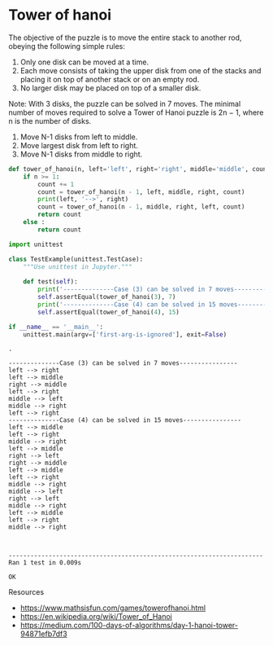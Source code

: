 # Tower of hanoi

The objective of the puzzle is to move the entire stack to another rod, obeying the following simple rules: 
1. Only one disk can be moved at a time.
2. Each move consists of taking the upper disk from one of the stacks and placing it on top of another stack or on an empty rod.
3. No larger disk may be placed on top of a smaller disk.

Note: With 3 disks, the puzzle can be solved in 7 moves. The minimal number of moves required to solve a Tower of Hanoi puzzle is 2n − 1, where n is the number of disks. 

1. Move N-1 disks from left to middle.
2. Move largest disk from left to right.
3. Move N-1 disks from middle to right.


```python
def tower_of_hanoi(n, left='left', right='right', middle='middle', count=0):
    if n >= 1:
        count += 1
        count = tower_of_hanoi(n - 1, left, middle, right, count)
        print(left, '-->', right)
        count = tower_of_hanoi(n - 1, middle, right, left, count)
        return count
    else :
        return count
```


```python
import unittest
```


```python
class TestExample(unittest.TestCase):
    """Use unittest in Jupyter."""
    
    def test(self):
        print('--------------Case (3) can be solved in 7 moves----------------')
        self.assertEqual(tower_of_hanoi(3), 7)
        print('--------------Case (4) can be solved in 15 moves----------------')
        self.assertEqual(tower_of_hanoi(4), 15)
```


```python
if __name__ == '__main__':
    unittest.main(argv=['first-arg-is-ignored'], exit=False)
```

    .

    --------------Case (3) can be solved in 7 moves----------------
    left --> right
    left --> middle
    right --> middle
    left --> right
    middle --> left
    middle --> right
    left --> right
    --------------Case (4) can be solved in 15 moves----------------
    left --> middle
    left --> right
    middle --> right
    left --> middle
    right --> left
    right --> middle
    left --> middle
    left --> right
    middle --> right
    middle --> left
    right --> left
    middle --> right
    left --> middle
    left --> right
    middle --> right
    

    
    ----------------------------------------------------------------------
    Ran 1 test in 0.009s
    
    OK
    

Resources
- https://www.mathsisfun.com/games/towerofhanoi.html
- https://en.wikipedia.org/wiki/Tower_of_Hanoi
- https://medium.com/100-days-of-algorithms/day-1-hanoi-tower-94871efb7df3


```python

```
